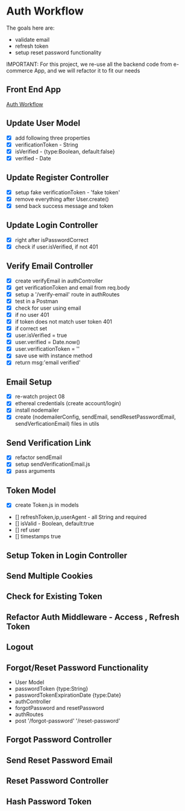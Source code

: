 # Auth Workflow

The goals here are:

- validate email
- refresh token
- setup reset password functionality

IMPORTANT: For this project, we re-use all the backend code from
             e-commerce App, and we will refactor it to fit our needs

## Front End App

[Auth Workflow](https://react-node-user-workflow-front-end.netlify.app/)

## Update User Model

- [x] add following three properties
- [x] verificationToken - String
- [x] isVerified - {type:Boolean, default:false}
- [x] verified - Date

## Update Register Controller

- [x] setup fake verificationToken - 'fake token'
- [x] remove everything after User.create()
- [x] send back success message and token

## Update Login Controller

- [x] right after isPasswordCorrect
- [x] check if user.isVerified, if not 401

## Verify Email Controller

- [x] create verifyEmail in authController
- [x] get verificationToken and email from req.body
- [x] setup a '/verify-email' route in authRoutes
- [x] test in a Postman
- [x] check for user using email
- [x] if no user 401
- [x] if token does not match user token 401
- [x] if correct set
- [x] user.isVerified = true
- [x] user.verified = Date.now()
- [x] user.verificationToken = ''
- [x] save use with instance method
- [x] return msg:'email verified'

## Email Setup

- [x] re-watch project 08
- [x] ethereal credentials (create account/login)
- [x] install nodemailer
- [x] create (nodemailerConfig, sendEmail,
  sendResetPasswordEmail, sendVerficationEmail) files in utils

## Send Verification Link

- [x] refactor sendEmail
- [x] setup sendVerificationEmail.js
- [x] pass arguments

## Token Model

- [x] create Token.js in models
- [] refreshToken,ip,userAgent - all String and required
- [] isValid - Boolean, default:true
- [] ref user
- [] timestamps true

## Setup Token in Login Controller

## Send Multiple Cookies

## Check for Existing Token

## Refactor Auth Middleware - Access , Refresh Token

## Logout

## Forgot/Reset Password Functionality

- User Model
- passwordToken {type:String}
- passwordTokenExpirationDate {type:Date}
- authController
- forgotPassword and resetPassword
- authRoutes
- post '/forgot-password' '/reset-password'

## Forgot Password Controller

## Send Reset Password Email

## Reset Password Controller

## Hash Password Token
